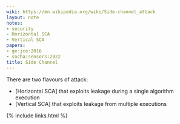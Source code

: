 ```yaml
---
wiki: https://en.wikipedia.org/wiki/Side-channel_attack
layout: note
notes:
- security
- Horizontal SCA
- Vertical SCA
papers:
- ge:jce:2016
- socha:sensors:2022
title: Side Channel
---
```


There are two flavours of attack:

- [Horizontal SCA] that exploits leakage during a single algorithm execution
- [Vertical SCA] that exploits leakage from multiple executions


{% include links.html %}
